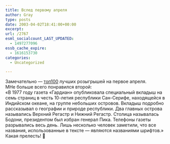```yaml
---
title: Вслед первому апреля
author: Gray
type: posts
date: 2003-04-02T18:41:00+00:00
excerpt:
url: /2767
esml_socialcount_LAST_UPDATED:
  - 1497277096
essb_cache_expire:
  - 1616153730
categories:
  - Uncategorized

---
```








Замечательно &#8212; <a href="http://www.museumofhoaxes.com/top100.html" target="_blank">топ100</a> лучших розыгрышей на первое апреля.  
МНе больше всего понравился второй:  
&#171;В 1977 году газета &#171;Гардиан&#187; опубликовала специальный вкладыш на семь страниц в честь 10-летия республики Сан-Серифе, находящейся в Индийском океане, на группе небольших островов. Вкладыш подробно рассказывал о географии и природе республики. Два главных острова назывались Верхний Регастр и Нижний Регастр. Столица называлась Бодони, президентом был избран генерал Пика. Телефоны газеты разрывались весь день. Лишь несколько человек заметили, что все названия, использованные в тексте &#8212; являются названиями шрифтов.&#187;  
Какая прелесть! 🙂